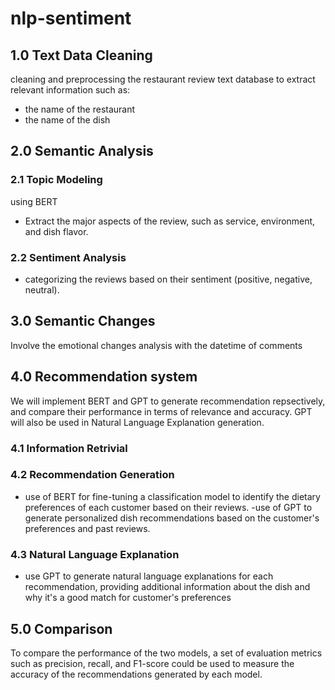 # nlp-sentiment
## 1.0 Text Data Cleaning 
cleaning and preprocessing the restaurant review text database to extract 
relevant information such as:
- the name of the restaurant
- the name of the dish

## 2.0 Semantic Analysis 

### 2.1 Topic Modeling 
using BERT

- Extract the major aspects of the review, such as service, environment, and dish flavor.

### 2.2 Sentiment Analysis
- categorizing the reviews based on their sentiment (positive, negative, neutral).

## 3.0 Semantic Changes 
Involve the emotional changes analysis with the datetime of comments

## 4.0 Recommendation system
We will implement BERT and GPT to generate recommendation repsectively, and compare their performance in terms of relevance and accuracy. 
GPT will also be used in Natural Language Explanation generation. 
### 4.1 Information Retrivial 


### 4.2 Recommendation Generation 
- use of BERT for fine-tuning a classification model to identify the dietary preferences of each customer based on their reviews.
-use of GPT to generate personalized dish recommendations based on the customer's preferences and past reviews.


### 4.3 Natural Language Explanation 
- use GPT to generate natural language explanations for each recommendation, providing additional information about the dish and why it's 
a good match for customer's preferences

## 5.0 Comparison
To compare the performance of the two models, a set of evaluation metrics such as precision, recall, 
and F1-score could be used to measure the accuracy of the recommendations generated by each model.
